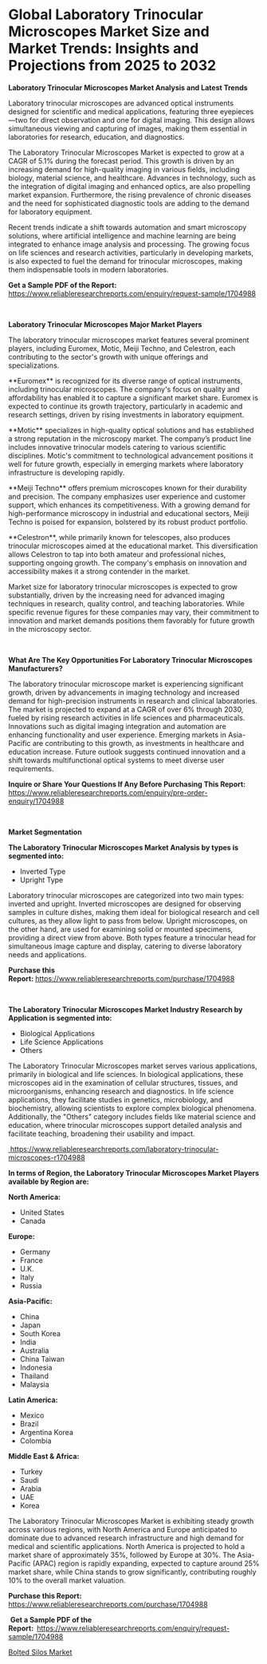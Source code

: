 <p><h1>Global Laboratory Trinocular Microscopes Market Size and Market Trends: Insights and Projections from 2025 to 2032</h1></p><p><strong>Laboratory Trinocular Microscopes Market Analysis and Latest Trends</strong></p>
<p><p>Laboratory trinocular microscopes are advanced optical instruments designed for scientific and medical applications, featuring three eyepieces—two for direct observation and one for digital imaging. This design allows simultaneous viewing and capturing of images, making them essential in laboratories for research, education, and diagnostics.</p><p>The Laboratory Trinocular Microscopes Market is expected to grow at a CAGR of 5.1% during the forecast period. This growth is driven by an increasing demand for high-quality imaging in various fields, including biology, material science, and healthcare. Advances in technology, such as the integration of digital imaging and enhanced optics, are also propelling market expansion. Furthermore, the rising prevalence of chronic diseases and the need for sophisticated diagnostic tools are adding to the demand for laboratory equipment.</p><p>Recent trends indicate a shift towards automation and smart microscopy solutions, where artificial intelligence and machine learning are being integrated to enhance image analysis and processing. The growing focus on life sciences and research activities, particularly in developing markets, is also expected to fuel the demand for trinocular microscopes, making them indispensable tools in modern laboratories.</p></p>
<p><strong>Get a Sample PDF of the Report:&nbsp;</strong> <a href="https://www.reliableresearchreports.com/enquiry/request-sample/1704988?utm_campaign=34&utm_medium=2&utm_source=Github&utm_content=ia&utm_term=09012025&utm_id=laboratory-trinocular-microscopes">https://www.reliableresearchreports.com/enquiry/request-sample/1704988</a></p>
<p>&nbsp;</p>
<p><strong>Laboratory Trinocular Microscopes Major Market Players</strong></p>
<p><p>The laboratory trinocular microscopes market features several prominent players, including Euromex, Motic, Meiji Techno, and Celestron, each contributing to the sector's growth with unique offerings and specializations.</p><p>**Euromex** is recognized for its diverse range of optical instruments, including trinocular microscopes. The company's focus on quality and affordability has enabled it to capture a significant market share. Euromex is expected to continue its growth trajectory, particularly in academic and research settings, driven by rising investments in laboratory equipment.</p><p>**Motic** specializes in high-quality optical solutions and has established a strong reputation in the microscopy market. The company’s product line includes innovative trinocular models catering to various scientific disciplines. Motic's commitment to technological advancement positions it well for future growth, especially in emerging markets where laboratory infrastructure is developing rapidly.</p><p>**Meiji Techno** offers premium microscopes known for their durability and precision. The company emphasizes user experience and customer support, which enhances its competitiveness. With a growing demand for high-performance microscopy in industrial and educational sectors, Meiji Techno is poised for expansion, bolstered by its robust product portfolio.</p><p>**Celestron**, while primarily known for telescopes, also produces trinocular microscopes aimed at the educational market. This diversification allows Celestron to tap into both amateur and professional niches, supporting ongoing growth. The company's emphasis on innovation and accessibility makes it a strong contender in the market.</p><p>Market size for laboratory trinocular microscopes is expected to grow substantially, driven by the increasing need for advanced imaging techniques in research, quality control, and teaching laboratories. While specific revenue figures for these companies may vary, their commitment to innovation and market demands positions them favorably for future growth in the microscopy sector.</p></p>
<p>&nbsp;</p>
<p><strong>What Are The Key Opportunities For Laboratory Trinocular Microscopes Manufacturers?</strong></p>
<p><p>The laboratory trinocular microscope market is experiencing significant growth, driven by advancements in imaging technology and increased demand for high-precision instruments in research and clinical laboratories. The market is projected to expand at a CAGR of over 6% through 2030, fueled by rising research activities in life sciences and pharmaceuticals. Innovations such as digital imaging integration and automation are enhancing functionality and user experience. Emerging markets in Asia-Pacific are contributing to this growth, as investments in healthcare and education increase. Future outlook suggests continued innovation and a shift towards multifunctional optical systems to meet diverse user requirements.</p></p>
<p><strong>Inquire or Share Your Questions If Any Before Purchasing This Report:</strong> <a href="https://www.reliableresearchreports.com/enquiry/pre-order-enquiry/1704988?utm_campaign=34&utm_medium=2&utm_source=Github&utm_content=ia&utm_term=09012025&utm_id=laboratory-trinocular-microscopes">https://www.reliableresearchreports.com/enquiry/pre-order-enquiry/1704988</a></p>
<p>&nbsp;</p>
<p><strong>Market Segmentation</strong></p>
<p><strong>The Laboratory Trinocular Microscopes Market Analysis by types is segmented into:</strong></p>
<p><ul><li>Inverted Type</li><li>Upright Type</li></ul></p>
<p><p>Laboratory trinocular microscopes are categorized into two main types: inverted and upright. Inverted microscopes are designed for observing samples in culture dishes, making them ideal for biological research and cell cultures, as they allow light to pass from below. Upright microscopes, on the other hand, are used for examining solid or mounted specimens, providing a direct view from above. Both types feature a trinocular head for simultaneous image capture and display, catering to diverse laboratory needs and applications.</p></p>
<p><strong>Purchase this Report:&nbsp;</strong><a href="https://www.reliableresearchreports.com/purchase/1704988?utm_campaign=34&utm_medium=2&utm_source=Github&utm_content=ia&utm_term=09012025&utm_id=laboratory-trinocular-microscopes">https://www.reliableresearchreports.com/purchase/1704988</a></p>
<p>&nbsp;</p>
<p><strong>The Laboratory Trinocular Microscopes Market Industry Research by Application is segmented into:</strong></p>
<p><ul><li>Biological Applications</li><li>Life Science Applications</li><li>Others</li></ul></p>
<p><p>The Laboratory Trinocular Microscopes market serves various applications, primarily in biological and life sciences. In biological applications, these microscopes aid in the examination of cellular structures, tissues, and microorganisms, enhancing research and diagnostics. In life science applications, they facilitate studies in genetics, microbiology, and biochemistry, allowing scientists to explore complex biological phenomena. Additionally, the "Others" category includes fields like material science and education, where trinocular microscopes support detailed analysis and facilitate teaching, broadening their usability and impact.</p></p>
<p><a href="https://www.reliableresearchreports.com/laboratory-trinocular-microscopes-r1704988?utm_campaign=34&utm_medium=2&utm_source=Github&utm_content=ia&utm_term=09012025&utm_id=laboratory-trinocular-microscopes">&nbsp;https://www.reliableresearchreports.com/laboratory-trinocular-microscopes-r1704988</a></p>
<p><strong>In terms of Region, the Laboratory Trinocular Microscopes Market Players available by Region are:</strong></p>
<p>
    <p> <strong> North America: </strong>
        <ul>
            <li>United States</li>
            <li>Canada</li>
        </ul>
        </p> 
    <p> <strong> Europe: </strong>
        <ul>
            <li>Germany</li>
            <li>France</li>
            <li>U.K.</li>
            <li>Italy</li>
            <li>Russia</li>
        </ul>
        </p> 
    <p> <strong> Asia-Pacific: </strong>
        <ul>
            <li>China</li>
            <li>Japan</li>
            <li>South Korea</li>
            <li>India</li>
            <li>Australia</li>
            <li>China Taiwan</li>
            <li>Indonesia</li>
            <li>Thailand</li>
            <li>Malaysia</li>
        </ul>
        </p> 
    <p> <strong> Latin America: </strong>
        <ul>
            <li>Mexico</li>
            <li>Brazil</li>
            <li>Argentina Korea</li>
            <li>Colombia</li>
        </ul>
        </p> 
    <p> <strong> Middle East & Africa: </strong>
        <ul>
            <li>Turkey</li>
            <li>Saudi</li>
            <li>Arabia</li>
            <li>UAE</li>
            <li>Korea</li>
        </ul>
    </p>
    </p>
<p><p>The Laboratory Trinocular Microscopes Market is exhibiting steady growth across various regions, with North America and Europe anticipated to dominate due to advanced research infrastructure and high demand for medical and scientific applications. North America is projected to hold a market share of approximately 35%, followed by Europe at 30%. The Asia-Pacific (APAC) region is rapidly expanding, expected to capture around 25% market share, while China stands to grow significantly, contributing roughly 10% to the overall market valuation.</p></p>
<p><strong>Purchase this Report: </strong><a href="https://www.reliableresearchreports.com/purchase/1704988?utm_campaign=34&utm_medium=2&utm_source=Github&utm_content=ia&utm_term=09012025&utm_id=laboratory-trinocular-microscopes">https://www.reliableresearchreports.com/purchase/1704988</a></p>
<p>&nbsp;<strong>Get a Sample PDF of the Report:&nbsp;&nbsp;</strong><a href="https://www.reliableresearchreports.com/enquiry/request-sample/1704988?utm_campaign=34&utm_medium=2&utm_source=Github&utm_content=ia&utm_term=09012025&utm_id=laboratory-trinocular-microscopes">https://www.reliableresearchreports.com/enquiry/request-sample/1704988</a></p>
<p><strong></strong></p>
<p><p><a href="https://github.com/guneycigdem35/Market-Research-Report-List-5/blob/main/bolted-silos-market.md?utm_campaign=34&utm_medium=2&utm_source=Github&utm_content=ia&utm_term=09012025&utm_id=laboratory-trinocular-microscopes">Bolted Silos Market</a></p></p>
